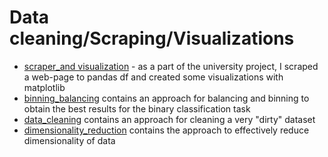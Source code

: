 # Data cleaning/Scraping/Visualizations
* [scraper_and visualization](scraper_and_vizualizations.ipynb) - as a part of the university project, I scraped a web-page to pandas df and created some visualizations with matplotlib
* [binning_balancing](02_homework_final_solved.ipynb) contains an approach for balancing and binning to obtain the best results for the binary classification task
* [data_cleaning](Simonova_DU1.ipynb) contains an approach for cleaning a very "dirty" dataset
* [dimensionality_reduction](Simonova_Ekaterina.ipynb) contains the approach to effectively reduce dimensionality of data
